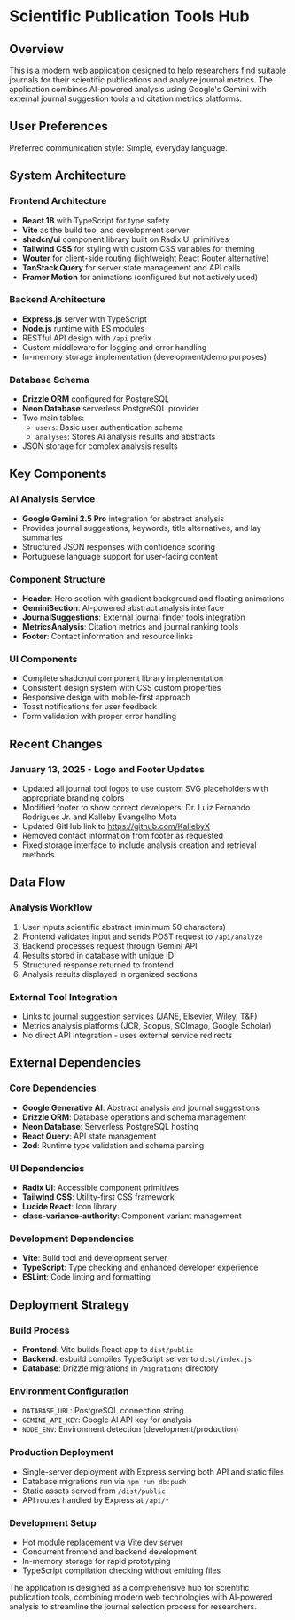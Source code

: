 # Scientific Publication Tools Hub

## Overview

This is a modern web application designed to help researchers find suitable journals for their scientific publications and analyze journal metrics. The application combines AI-powered analysis using Google's Gemini with external journal suggestion tools and citation metrics platforms.

## User Preferences

Preferred communication style: Simple, everyday language.

## System Architecture

### Frontend Architecture
- **React 18** with TypeScript for type safety
- **Vite** as the build tool and development server
- **shadcn/ui** component library built on Radix UI primitives
- **Tailwind CSS** for styling with custom CSS variables for theming
- **Wouter** for client-side routing (lightweight React Router alternative)
- **TanStack Query** for server state management and API calls
- **Framer Motion** for animations (configured but not actively used)

### Backend Architecture
- **Express.js** server with TypeScript
- **Node.js** runtime with ES modules
- RESTful API design with `/api` prefix
- Custom middleware for logging and error handling
- In-memory storage implementation (development/demo purposes)

### Database Schema
- **Drizzle ORM** configured for PostgreSQL
- **Neon Database** serverless PostgreSQL provider
- Two main tables:
  - `users`: Basic user authentication schema
  - `analyses`: Stores AI analysis results and abstracts
- JSON storage for complex analysis results

## Key Components

### AI Analysis Service
- **Google Gemini 2.5 Pro** integration for abstract analysis
- Provides journal suggestions, keywords, title alternatives, and lay summaries
- Structured JSON responses with confidence scoring
- Portuguese language support for user-facing content

### Component Structure
- **Header**: Hero section with gradient background and floating animations
- **GeminiSection**: AI-powered abstract analysis interface
- **JournalSuggestions**: External journal finder tools integration
- **MetricsAnalysis**: Citation metrics and journal ranking tools
- **Footer**: Contact information and resource links

### UI Components
- Complete shadcn/ui component library implementation
- Consistent design system with CSS custom properties
- Responsive design with mobile-first approach
- Toast notifications for user feedback
- Form validation with proper error handling

## Recent Changes

### January 13, 2025 - Logo and Footer Updates
- Updated all journal tool logos to use custom SVG placeholders with appropriate branding colors
- Modified footer to show correct developers: Dr. Luiz Fernando Rodrigues Jr. and Kalleby Evangelho Mota
- Updated GitHub link to https://github.com/KallebyX
- Removed contact information from footer as requested
- Fixed storage interface to include analysis creation and retrieval methods

## Data Flow

### Analysis Workflow
1. User inputs scientific abstract (minimum 50 characters)
2. Frontend validates input and sends POST request to `/api/analyze`
3. Backend processes request through Gemini API
4. Results stored in database with unique ID
5. Structured response returned to frontend
6. Analysis results displayed in organized sections

### External Tool Integration
- Links to journal suggestion services (JANE, Elsevier, Wiley, T&F)
- Metrics analysis platforms (JCR, Scopus, SCImago, Google Scholar)
- No direct API integration - uses external service redirects

## External Dependencies

### Core Dependencies
- **Google Generative AI**: Abstract analysis and journal suggestions
- **Drizzle ORM**: Database operations and schema management
- **Neon Database**: Serverless PostgreSQL hosting
- **React Query**: API state management
- **Zod**: Runtime type validation and schema parsing

### UI Dependencies
- **Radix UI**: Accessible component primitives
- **Tailwind CSS**: Utility-first CSS framework
- **Lucide React**: Icon library
- **class-variance-authority**: Component variant management

### Development Dependencies
- **Vite**: Build tool and development server
- **TypeScript**: Type checking and enhanced developer experience
- **ESLint**: Code linting and formatting

## Deployment Strategy

### Build Process
- **Frontend**: Vite builds React app to `dist/public`
- **Backend**: esbuild compiles TypeScript server to `dist/index.js`
- **Database**: Drizzle migrations in `/migrations` directory

### Environment Configuration
- `DATABASE_URL`: PostgreSQL connection string
- `GEMINI_API_KEY`: Google AI API key for analysis
- `NODE_ENV`: Environment detection (development/production)

### Production Deployment
- Single-server deployment with Express serving both API and static files
- Database migrations run via `npm run db:push`
- Static assets served from `/dist/public`
- API routes handled by Express at `/api/*`

### Development Setup
- Hot module replacement via Vite dev server
- Concurrent frontend and backend development
- In-memory storage for rapid prototyping
- TypeScript compilation checking without emitting files

The application is designed as a comprehensive hub for scientific publication tools, combining modern web technologies with AI-powered analysis to streamline the journal selection process for researchers.
